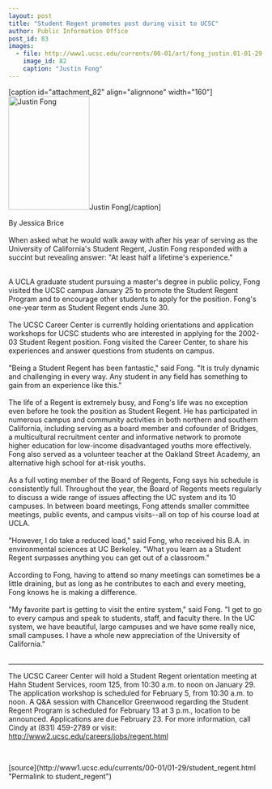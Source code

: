 ```yaml
---
layout: post
title: "Student Regent promotes post during visit to UCSC"
author: Public Information Office
post_id: 83
images:
  - file: http://www1.ucsc.edu/currents/00-01/art/fong_justin.01-01-29.jpg
    image_id: 82
    caption: "Justin Fong"
---
```


[caption id="attachment_82" align="alignnone" width="160"]<a href="http://localhost/mysite/wp-content/uploads/2001/01/fong_justin.01-01-29.jpg"><img class="size-full wp-image-82" src="http://localhost/mysite/wp-content/uploads/2001/01/fong_justin.01-01-29.jpg" alt="Justin Fong" width="160" height="224" /></a>Justin Fong[/caption]
<p>
  By Jessica Brice<br>
  <br>
  When asked what he would walk away with after his year of serving as the University of California's Student Regent, Justin Fong responded with a succint but revealing answer: "At least half a lifetime's experience."<br>
  <br>
</p>A UCLA graduate student pursuing a master's degree in public policy, Fong visited the UCSC campus January 25 to promote the Student Regent Program and to encourage other students to apply for the position. Fong's one-year term as Student Regent ends June 30.<br>
<br>
The UCSC Career Center is currently holding orientations and application workshops for UCSC students who are interested in applying for the 2002-03 Student Regent position. Fong visited the Career Center, to share his experiences and answer questions from students on campus.<br>
<br>
"Being a Student Regent has been fantastic," said Fong. "It is truly dynamic and challenging in every way. Any student in any field has something to gain from an experience like this."<br>
<br>
The life of a Regent is extremely busy, and Fong's life was no exception even before he took the position as Student Regent. He has participated in numerous campus and community activities in both northern and southern California, including serving as a board member and cofounder of Bridges, a multicultural recruitment center and informative network to promote higher education for low-income disadvantaged youths more effectively. Fong also served as a volunteer teacher at the Oakland Street Academy, an alternative high school for at-risk youths.<br>
<br>
As a full voting member of the Board of Regents, Fong says his schedule is consistently full. Throughout the year, the Board of Regents meets regularly to discuss a wide range of issues affecting the UC system and its 10 campuses. In between board meetings, Fong attends smaller committee meetings, public events, and campus visits--all on top of his course load at UCLA.<br>
<br>
"However, I do take a reduced load," said Fong, who received his B.A. in environmental sciences at UC Berkeley. "What you learn as a Student Regent surpasses anything you can get out of a classroom."<br>
<br>
According to Fong, having to attend so many meetings can sometimes be a little draining, but as long as he contributes to each and every meeting, Fong knows he is making a difference.<br>
<br>
"My favorite part is getting to visit the entire system," said Fong. "I get to go to every campus and speak to students, staff, and faculty there. In the UC system, we have beautiful, large campuses and we have some really nice, small campuses. I have a whole new appreciation of the University of California."<br>
<br>
<hr>
<p>
  The UCSC Career Center will hold a Student Regent orientation meeting at Hahn Student Services, room 125, from 10:30 a.m. to noon on January 29. The application workshop is scheduled for February 5, from 10:30 a.m. to noon. A Q&amp;A session with Chancellor Greenwood regarding the Student Regent Program is scheduled for February 13 at 3 p.m., location to be announced. Applications are due February 23. For more information, call Cindy at (831) 459-2789 or visit: <a href="http://www2.ucsc.edu/careers/jobs/regent.html">http://www2.ucsc.edu/careers/jobs/regent.html</a>
</p>
<p>
  <br>

</p>
[source](http://www1.ucsc.edu/currents/00-01/01-29/student_regent.html "Permalink to student_regent")
